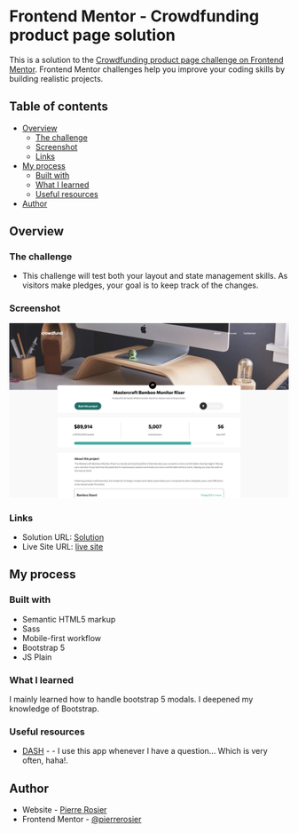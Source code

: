 # Frontend Mentor - Crowdfunding product page solution

This is a solution to the [Crowdfunding product page challenge on Frontend Mentor](https://www.frontendmentor.io/challenges/crowdfunding-product-page-7uvcZe7ZR). Frontend Mentor challenges help you improve your coding skills by building realistic projects. 

## Table of contents

- [Overview](#overview)
  - [The challenge](#the-challenge)
  - [Screenshot](#screenshot)
  - [Links](#links)
- [My process](#my-process)
  - [Built with](#built-with)
  - [What I learned](#what-i-learned)
  - [Useful resources](#useful-resources)
- [Author](#author)


## Overview

### The challenge

- This challenge will test both your layout and state management skills. As visitors make pledges, your goal is to keep track of the changes.

### Screenshot

![](/src/images/screenshot.jpg)


### Links

- Solution URL: [Solution](https://github.com/pierrerosier/crowfunding)
- Live Site URL: [live site](https://pierrerosier.github.io/crowfunding/)

## My process

### Built with

- Semantic HTML5 markup
- Sass
- Mobile-first workflow
- Bootstrap 5
- JS Plain 



### What I learned

I mainly learned how to handle bootstrap 5 modals.
I deepened my knowledge of Bootstrap.


### Useful resources

- [DASH](https://setapp.com/fr/apps/dash) - - I use this app whenever I have a question... Which is very often, haha!.


## Author

- Website - [Pierre Rosier](http://pierrerosier.fr/)
- Frontend Mentor - [@pierrerosier](https://www.frontendmentor.io/profile/@pierrerosier)